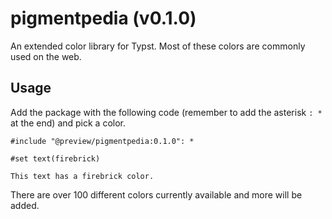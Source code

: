 # pigmentpedia (v0.1.0)

An extended color library for Typst. Most of these colors are commonly used on the web.

## Usage

Add the package with the following code (remember to add the asterisk `: *` at the end) and pick a color.

```typ
#include "@preview/pigmentpedia:0.1.0": *

#set text(firebrick)

This text has a firebrick color.
```

There are over 100 different colors currently available and more will be added.
